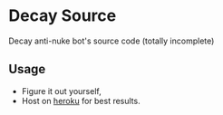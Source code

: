 # Decay Source 
Decay anti-nuke bot's source code (totally incomplete)

## Usage
 * Figure it out yourself,
 * Host on [heroku](https://www.heroku.com) for best results.
